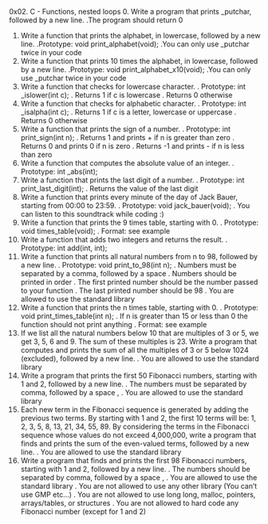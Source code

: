 0x02. C - Functions, nested loops
0. Write a program that prints _putchar, followed by a new line.
	.The program should return 0
1. Write a function that prints the alphabet, in lowercase, followed by a new line.
	.Prototype: void print_alphabet(void);
	.You can only use _putchar twice in your code
2. Write a function that prints 10 times the alphabet, in lowercase, followed by a new line.
	.Prototype: void print_alphabet_x10(void);
	.You can only use _putchar twice in your code
3. Write a function that checks for lowercase character.
	. Prototype: int _islower(int c);
	. Returns 1 if c is lowercase
	. Returns 0 otherwise
4. Write a function that checks for alphabetic character.
	. Prototype: int _isalpha(int c);
	. Returns 1 if c is a letter, lowercase or uppercase
	. Returns 0 otherwise
5. Write a function that prints the sign of a number.
	. Prototype: int print_sign(int n);
	. Returns 1 and prints + if n is greater than zero
	. Returns 0 and prints 0 if n is zero
	. Returns -1 and prints - if n is less than zero
6. Write a function that computes the absolute value of an integer.
	. Prototype: int _abs(int);
7. Write a function that prints the last digit of a number.
	. Prototype: int print_last_digit(int);
	. Returns the value of the last digit
8. Write a function that prints every minute of the day of Jack Bauer, starting from 00:00 to 23:59.
	. Prototype: void jack_bauer(void);
	. You can listen to this soundtrack while coding :)
9. Write a function that prints the 9 times table, starting with 0.
	. Prototype: void times_table(void);
	. Format: see example
10. Write a function that adds two integers and returns the result.
	. Prototype: int add(int, int);
11. Write a function that prints all natural numbers from n to 98, followed by a new line.
	. Prototype: void print_to_98(int n);
	. Numbers must be separated by a comma, followed by a space
	. Numbers should be printed in order
	. The first printed number should be the number passed to your function
	. The last printed number should be 98
	. You are allowed to use the standard library
12. Write a function that prints the n times table, starting with 0.
	. Prototype: void print_times_table(int n);
	. If n is greater than 15 or less than 0 the function should not print anything
	. Format: see example
13. If we list all the natural numbers below 10 that are multiples of 3 or 5, we get 3, 5, 6 and 9. The sum of these multiples is 23. Write a program that computes and prints the sum of all the multiples of 3 or 5 below 1024 (excluded), followed by a new line.
	. You are allowed to use the standard library
14. Write a program that prints the first 50 Fibonacci numbers, starting with 1 and 2, followed by a new line.
	. The numbers must be separated by comma, followed by a space , 
	. You are allowed to use the standard library
15. Each new term in the Fibonacci sequence is generated by adding the previous two terms. By starting with 1 and 2, the first 10 terms will be: 1, 2, 3, 5, 8, 13, 21, 34, 55, 89. By considering the terms in the Fibonacci sequence whose values do not exceed 4,000,000, write a program that finds and prints the sum of the even-valued terms, followed by a new line.
	. You are allowed to use the standard library
16. Write a program that finds and prints the first 98 Fibonacci numbers, starting with 1 and 2, followed by a new line.
	. The numbers should be separated by comma, followed by a space ,
	. You are allowed to use the standard library
	. You are not allowed to use any other library (You can’t use GMP etc…)
	. You are not allowed to use long long, malloc, pointers, arrays/tables, or structures
	. You are not allowed to hard code any Fibonacci number (except for 1 and 2)
